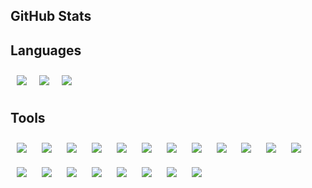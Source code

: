 ## GitHub Stats

<!-- <div>
<img align="left" style="margin-right: 10px"  width="47%" src="https://github-readme-stats.vercel.app/api?username=brandeddavid&show_icons=true&theme=dark&count_private=true&border_radius=20" />
 <img width="47%" src="https://github-readme-stats.vercel.app/api/top-langs/?username=brandeddavid&layout=compact&count_private=true&theme=dark&border_radius=20&hide=php,html,roff" /> 
</div> -->

## Languages

<div style="display: flex">
  <img style="margin: 10px" src="https://img.shields.io/badge/javascript-%23323330.svg?style=for-the-badge&logo=javascript&logoColor=%23F7DF1E" />
  <img style="margin: 10px" src="https://img.shields.io/badge/typescript-%23007ACC.svg?style=for-the-badge&logo=typescript&logoColor=white" />
  <img style="margin: 10px" src="https://img.shields.io/badge/python-3670A0?style=for-the-badge&logo=python&logoColor=ffdd54" />
</div>

## Tools

<div>
  <img style="margin: 10px" src="https://img.shields.io/badge/react-%2320232a.svg?style=for-the-badge&logo=react&logoColor=%2361DAFB" />
  <img style="margin: 10px" src="https://img.shields.io/badge/Next-black?style=for-the-badge&logo=next.js&logoColor=white" />
  <img style="margin: 10px" src="https://img.shields.io/badge/node.js-6DA55F?style=for-the-badge&logo=node.js&logoColor=white" />
  <img style="margin: 10px" src="https://img.shields.io/badge/flask-%23000.svg?style=for-the-badge&logo=flask&logoColor=white" />
  <img style="margin: 10px" src="https://img.shields.io/badge/redux-%23593d88.svg?style=for-the-badge&logo=redux&logoColor=white" />
  <img style="margin: 10px" src="https://img.shields.io/badge/-Storybook-FF4785?style=for-the-badge&logo=storybook&logoColor=white" />
  <img style="margin: 10px" src="https://img.shields.io/badge/AWS-%23FF9900.svg?style=for-the-badge&logo=amazon-aws&logoColor=white" />
  <img style="margin: 10px" src="https://img.shields.io/badge/-cypress-%23E5E5E5?style=for-the-badge&logo=cypress&logoColor=058a5e" />
  <img style="margin: 10px" src="https://img.shields.io/badge/-jest-%23C21325?style=for-the-badge&logo=jest&logoColor=white" />
  <img style="margin: 10px" src="https://img.shields.io/badge/-mocha-%238D6748?style=for-the-badge&logo=mocha&logoColor=white" />
  <img style="margin: 10px" src="https://img.shields.io/badge/-selenium-%43B02A?style=for-the-badge&logo=selenium&logoColor=white" />
  <img style="margin: 10px" src="https://img.shields.io/badge/Prisma-3982CE?style=for-the-badge&logo=Prisma&logoColor=white" />
  <img style="margin: 10px" src="https://img.shields.io/badge/-GraphQL-E10098?style=for-the-badge&logo=graphql&logoColor=white" />
  <img style="margin: 10px" src="https://img.shields.io/badge/vuejs-%2335495e.svg?style=for-the-badge&logo=vuedotjs&logoColor=%234FC08D" />
  <img style="margin: 10px" src="https://img.shields.io/badge/vite-%23646CFF.svg?style=for-the-badge&logo=vite&logoColor=white" />
  <img style="margin: 10px" src="https://img.shields.io/badge/tailwindcss-%2338B2AC.svg?style=for-the-badge&logo=tailwind-css&logoColor=white" />
  <img style="margin: 10px" src="https://img.shields.io/badge/React_Router-CA4245?style=for-the-badge&logo=react-router&logoColor=white" />
  <img style="margin: 10px" src="https://img.shields.io/badge/-React%20Query-FF4154?style=for-the-badge&logo=react%20query&logoColor=white" />
  <img style="margin: 10px" src="https://img.shields.io/badge/express.js-%23404d59.svg?style=for-the-badge&logo=express&logoColor=%2361DAFB" />
  <img style="margin: 10px" src="https://img.shields.io/badge/Amazon%20DynamoDB-4053D6?style=for-the-badge&logo=Amazon%20DynamoDB&logoColor=white" />
  
</div>

<!--
**brandeddavid/brandeddavid** is a ✨ _special_ ✨ repository because its `README.md` (this file) appears on your GitHub profile.

Here are some ideas to get you started:

- 🔭 I’m currently working on ...
- 🌱 I’m currently learning ...
- 👯 I’m looking to collaborate on ...
- 🤔 I’m looking for help with ...
- 💬 Ask me about ...
- 📫 How to reach me: ...
- 😄 Pronouns: ...
- ⚡ Fun fact: ...
-->
